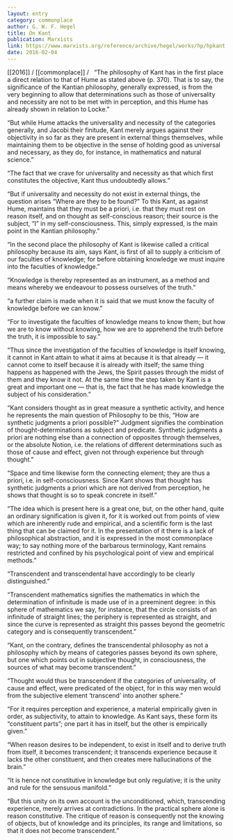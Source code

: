 ```yaml
---
layout: entry
category: commonplace
author: G. W. F. Hegel
title: On Kant
publication: Marxists
link: https://www.marxists.org/reference/archive/hegel/works/hp/hpkant.htm
date: 2016-02-04
---
```


[[2016]] / [[commonplace]] / 
 
“The philosophy of Kant has in the first place a direct relation to that of Hume as stated above (p. 370). That is to say, the significance of the Kantian philosophy, generally expressed, is from the very beginning to allow that determinations such as those of universality and necessity are not to be met with in perception, and this Hume has already shown in relation to Locke.”


“But while Hume attacks the universality and necessity of the categories generally, and Jacobi their finitude, Kant merely argues against their objectivity in so far as they are present in external things themselves, while maintaining them to be objective in the sense of holding good as universal and necessary, as they do, for instance, in mathematics and natural science.”


“The fact that we crave for universality and necessity as that which first constitutes the objective, Kant thus undoubtedly allows.”


“But if universality and necessity do not exist in external things, the question arises “Where are they to be found?” To this Kant, as against Hume, maintains that they must be a priori, i.e. that they must rest on reason itself, and on thought as self-conscious reason; their source is the subject, “I” in my self-consciousness. This, simply expressed, is the main point in the Kantian philosophy.”


“In the second place the philosophy of Kant is likewise called a critical philosophy because its aim, says Kant, is first of all to supply a criticism of our faculties of knowledge; for before obtaining knowledge we must inquire into the faculties of knowledge.”


“Knowledge is thereby represented as an instrument, as a method and means whereby we endeavour to possess ourselves of the truth.”


“a further claim is made when it is said that we must know the faculty of knowledge before we can know.”


“For to investigate the faculties of knowledge means to know them; but how we are to know without knowing, how we are to apprehend the truth before the truth, it is impossible to say.”


“Thus since the investigation of the faculties of knowledge is itself knowing, it cannot in Kant attain to what it aims at because it is that already — it cannot come to itself because it is already with itself; the same thing happens as happened with the Jews, the Spirit passes through the midst of them and they know it not. At the same time the step taken by Kant is a great and important one — that is, the fact that he has made knowledge the subject of his consideration.”


“Kant considers thought as in great measure a synthetic activity, and hence he represents the main question of Philosophy to be this, “How are synthetic judgments a priori possible?” Judgment signifies the combination of thought-determinations as subject and predicate. Synthetic judgments a priori are nothing else than a connection of opposites through themselves, or the absolute Notion, i.e. the relations of different determinations such as those of cause and effect, given not through experience but through thought.”


“Space and time likewise form the connecting element; they are thus a priori, i.e. in self-consciousness. Since Kant shows that thought has synthetic judgments a priori which are not derived from perception, he shows that thought is so to speak concrete in itself.”


“The idea which is present here is a great one, but, on the other hand, quite an ordinary signification is given it, for it is worked out from points of view which are inherently rude and empirical, and a scientific form is the last thing that can be claimed for it. In the presentation of it there is a lack of philosophical abstraction, and it is expressed in the most commonplace way; to say nothing more of the barbarous terminology, Kant remains restricted and confined by his psychological point of view and empirical methods.”


“Transcendent and transcendental have accordingly to be clearly distinguished.”


“Transcendent mathematics signifies the mathematics in which the determination of infinitude is made use of in a preeminent degree: in this sphere of mathematics we say, for instance, that the circle consists of an infinitude of straight lines; the periphery is represented as straight, and since the curve is represented as straight this passes beyond the geometric category and is consequently transcendent.”


“Kant, on the contrary, defines the transcendental philosophy as not a philosophy which by means of categories passes beyond its own sphere, but one which points out in subjective thought, in consciousness, the sources of what may become transcendent.”


“Thought would thus be transcendent if the categories of universality, of cause and effect, were predicated of the object, for in this way men would from the subjective element ‘transcend’ into another sphere.”


“For it requires perception and experience, a material empirically given in order, as subjectivity, to attain to knowledge. As Kant says, these form its “constituent parts”; one part it has in itself, but the other is empirically given.”


“When reason desires to be independent, to exist in itself and to derive truth from itself, it becomes transcendent; it transcends experience because it lacks the other constituent, and then creates mere hallucinations of the brain.”


“It is hence not constitutive in knowledge but only regulative; it is the unity and rule for the sensuous manifold.”


“But this unity on its own account is the unconditioned, which, transcending experience, merely arrives at contradictions. In the practical sphere alone is reason constitutive. The critique of reason is consequently not the knowing of objects, but of knowledge and its principles, its range and limitations, so that it does not become transcendent.”

